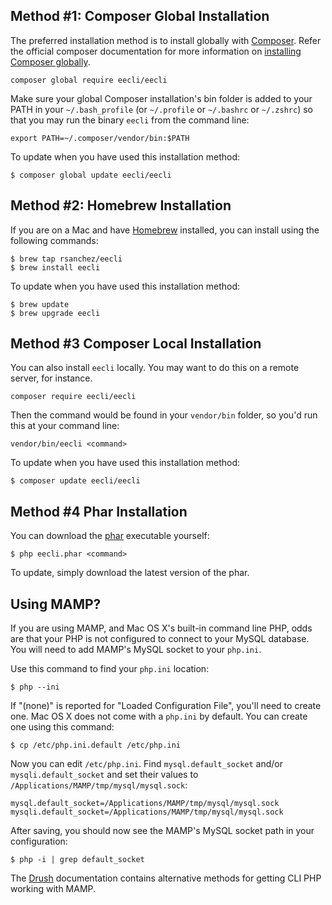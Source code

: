 ## Method \#1: Composer Global Installation

The preferred installation method is to install globally with [Composer](https://getcomposer.org/). Refer the official composer documentation for more information on [installing Composer globally](https://getcomposer.org/doc/00-intro.md#globally).

```
composer global require eecli/eecli
```

Make sure your global Composer installation's bin folder is added to your PATH in your `~/.bash_profile` (or `~/.profile` or `~/.bashrc` or `~/.zshrc`) so that you may run the binary `eecli` from the command line:

```
export PATH=~/.composer/vendor/bin:$PATH
```

To update when you have used this installation method:

```
$ composer global update eecli/eecli
```

## Method \#2: Homebrew Installation

If you are on a Mac and have [Homebrew](http://brew.sh/) installed, you can install using the following commands:

```
$ brew tap rsanchez/eecli
$ brew install eecli
```

To update when you have used this installation method:

```
$ brew update
$ brew upgrade eecli
```

## Method \#3 Composer Local Installation

You can also install `eecli` locally. You may want to do this on a remote server, for instance.

```
composer require eecli/eecli
```

Then the command would be found in your `vendor/bin` folder, so you'd run this at your command line:

```
vendor/bin/eecli <command>
```

To update when you have used this installation method:

```
$ composer update eecli/eecli
```

## Method \#4 Phar Installation

You can download the [phar](https://github.com/rsanchez/eecli/releases/latest) executable yourself:

```
$ php eecli.phar <command>
```

To update, simply download the latest version of the phar.

## Using MAMP?

If you are using MAMP, and Mac OS X's built-in command line PHP, odds are that your PHP is not configured to connect to your MySQL database. You will need to add MAMP's MySQL socket to your `php.ini`.

Use this command to find your `php.ini` location:

```
$ php --ini
```

If "(none)" is reported for "Loaded Configuration File", you'll need to create one. Mac OS X does not come with a `php.ini` by default. You can create one using this command:

```
$ cp /etc/php.ini.default /etc/php.ini
```

Now you can edit `/etc/php.ini`. Find `mysql.default_socket` and/or `mysqli.default_socket` and set their values to `/Applications/MAMP/tmp/mysql/mysql.sock`:

```
mysql.default_socket=/Applications/MAMP/tmp/mysql/mysql.sock
mysqli.default_socket=/Applications/MAMP/tmp/mysql/mysql.sock
```

After saving, you should now see the MAMP's MySQL socket path in your configuration:

```
$ php -i | grep default_socket
```

The [Drush](https://github.com/drush-ops/drush#additional-configurations-for-mamp) documentation contains alternative methods for getting CLI PHP working with MAMP.